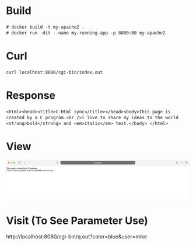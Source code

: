 # Build
```
# docker build -t my-apache2 .
# docker run -dit --name my-running-app -p 8080:80 my-apache2
```

# Curl
```
curl localhost:8080/cgi-bin/index.out
```

# Response
```
<html><head><title>C-Html sync</title></head><body>This page is created by a C program.<br />I love to share my ideas to the world <strong>bold</strong> and <em>italic</em> text.</body> </html>
```

# View
![image.png](./image.png)

# Visit (To See Parameter Use)

http://localhost:8080/cgi-bin/q.out?color=blue&user=mike



